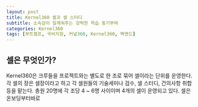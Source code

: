 ```yaml
---
layout: post
title: Kernel360 셀과 셀 스터디
subtitle: 소속감이 일깨워주는 강력한 학습 동기부여
categories: Kernel360
tags: [부트캠프, 국비지원, 커널360, Kernel360, 백엔드]
---
```


## 셀은 무엇인가?

Kernel360은 크루들을 프로젝트와는 별도로 한 조로 묶어 셀이라는 단위를 운영한다. 각 셀의 장은 셀장이라고 하고 각 셀원들의 기술세미나 검수, 셀 스터디, 건의사항 취합 등을 맡는다. 총원 20명에 각 조당 4 ~ 6명 사이이며 4개의 셀이 운영되고 있다. 셀은 온보딩부터바로 

